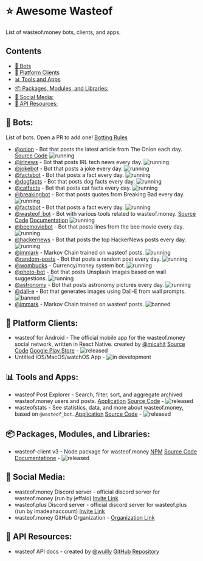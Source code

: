 # ⭐ Awesome Wasteof
List of wasteof.money bots, clients, and apps.

## Contents
- [🤖 Bots](#-bots)
- [🔌 Platform Clients](#-platform-clients)
- [📊 Tools and Apps](#-tools-and-apps)
- [📦 Packages, Modules, and Libraries:](-packages-modules-and-libraries)
- [💬 Social Media:](-social-media)
- [📔 API Resources:](-api-resources)

## **🤖 Bots:**

List of bots. Open a PR to add one! [Botting Rules](https://wasteof.money/posts/629eef086586aae544597fac)
- [@onion](https://wasteof.money/users/onion) - Bot that posts the latest article from The Onion each day. [Source Code](https://github.com/imadeanaccount1/onionbot) ![running](https://img.shields.io/badge/status-running-blue)
- [@irlnews](https://wasteof.money/users/irlnews) - Bot that posts IRL tech news every day. ![running](https://img.shields.io/badge/status-running-blue)
- [@jokebot](https://wasteof.money/users/jokebot) - Bot that posts a joke every day. ![running](https://img.shields.io/badge/status-running-blue)
- [@factsbot](https://wasteof.money/users/factsbot) - Bot that posts a fact every day. ![running](https://img.shields.io/badge/status-running-blue)
- [@dogfacts](https://wasteof.money/users/dogfacts) - Bot that posts dog facts every day. ![running](https://img.shields.io/badge/status-running-blue)
- [@catfacts](https://wasteof.money/users/catfacts) - Bot that posts cat facts every day. ![running](https://img.shields.io/badge/status-running-blue)
- [@breakingbot](https://wasteof.money/users/breakingbot) - Bot that posts quotes from Breaking Bad every day. ![running](https://img.shields.io/badge/status-running-blue)
- [@factsbot](https://wasteof.money/users/factsbot) - Bot that posts a fact every day. ![running](https://img.shields.io/badge/status-running-blue)
- [@wasteof_bot](https://wasteof.money/users/wasteof_bot) - Bot with various tools related to wasteof.money. [Source Code](https://github.com/Quantum-Codes/Wob-Graphs) [Documentation](/docs/wasteof_bot/docs.md) ![running](https://img.shields.io/badge/status-running-blue)
- [@beemoviebot](https://wasteof.money/users/beemoviebot) - Bot that posts lines from the bee movie every day. ![running](https://img.shields.io/badge/status-running-blue)
- [@hackernews](https://wasteof.money/users/hackernews) - Bot that posts the top HackerNews posts every day. ![running](https://img.shields.io/badge/status-running-blue)
- [@immark](https://wasteof.money/users/immark_v2) -  Markov Chain trained on wasteof posts. ![running](https://img.shields.io/badge/status-running-blue)
  [@random-posts](https://wasteof.money/users/random-posts) - Bot that posts a random post every day. ![running](https://img.shields.io/badge/status-running-red)
- [@wombucks](https://wasteof.money/users/wombucks) - Currency/money system bot. ![running](https://img.shields.io/badge/status-running-blue)
- [@photo-bot](https://wasteof.money/users/photo-bot) - Bot that posts Unsplash images based on wall suggestions. ![running](https://img.shields.io/badge/status-running-blue)
- [@astronomy](https://wasteof.money/users/astronomy) - Bot that posts astronomy pictures every day. ![running](https://img.shields.io/badge/status-running-blue)
- [@dall-e](https://wasteof.money/users/dall-e) - Bot that generates images using Dall-E from wall prompts. ![banned](https://img.shields.io/badge/status-not_running-yellow)
- [@immark](https://wasteof.money/users/immark) - Markov Chain trained on wasteof posts. ![banned](https://img.shields.io/badge/status-banned-red)

## **🔌 Platform Clients:**
- wasteof for Android -  The official mobile app for the wasteof.money social network, written in React Native. created by [@micahlt](https://wasteof.money/micahlt) [Source Code](https://github.com/micahlt/wasteof.mobile) [Google Play Store](https://play.google.com/store/apps/details?id=com.micahlindley.wasteofmobile) - ![released](https://img.shields.io/badge/status-released-blue)
- Untitled iOS/MacOS/watchOS App - ![in development](https://img.shields.io/badge/status-in_development-blue)

## **📊 Tools and Apps:**
- wasteof Post Explorer - Search, filter, sort, and aggregate archived wasteof.money users and posts. [Application](https://wasteof-postexplorer.vercel.app) [Source Code](https://github.com/imadeanaccount1/wasteofpostexplorer) - ![released](https://img.shields.io/badge/status-released-blue)
- wasteofstats - See statistics, data, and more about wasteof.money, based on `@wasteof_bot`. [Application](https://wasteofstats.lindsey.studio/) [Source Code](https://github.com/Oren-Lindsey/wasteofstats2) - ![released](https://img.shields.io/badge/status-released-blue)

## **📦 Packages, Modules, and Libraries:**
- wasteof-client v3 - Node package for wasteof.money [NPM](https://www.npmjs.com/package/wasteof-client) [Source Code](https://github.com/Oren-Lindsey/wasteof-client3) [Documentatione](https://oren-lindsey.github.io/wasteof-client-docs/) - ![released](https://img.shields.io/badge/status-released-blue)

## **💬 Social Media:**
- wasteof.money Discord server - official discord server for wasteof.money (run by jeffalo) [Invite Link](https://discord.gg/VkZnVdZTZX)
- wasteof.plus Discord server - official discord server for wasteof.plus (run by imadeanaccount) [Invite Link](https://discord.gg/3syMXFvDZP)
- wasteof.money GitHub Organization - [Organization Link](https://github.com/waste-of)

## **📔 API Resources:**
- wasteof API docs - created by [@wuilly](https://wasteof.money/wuilly) [GitHub Repository](https://github.com/wulliy/wasteof-docs)

